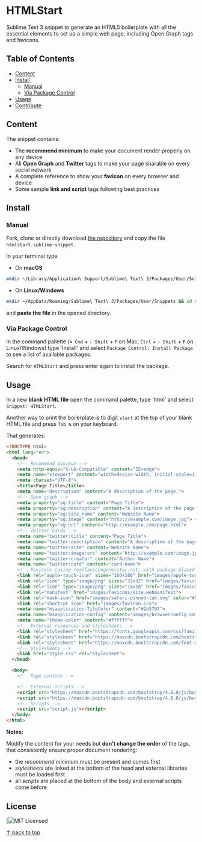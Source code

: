 # HTMLStart

Sublime Text 3 snippet to generate an HTML5 boilerplate with all the essential elements to set up a simple web page, including Open Graph tags and favicons.

## Table of Contents

- [Content](#content)
- [Install](#install)
  - [Manual](#manual)
  - [Via Package Control](#via-package-control)
- [Usage](#usage)
- [Contribute](#contribute)

## Content

The snippet contains:

- The **recommend minimum** to make your document render properly on any device
- All **Open Graph** and **Twitter** tags to make your page sharable on every social network
- A complete reference to show your **favicon** on every browser and device
- Some sample **link and script** tags following best practices

## Install

### Manual

Fork, clone or directly download [the repository](https://github.com/gabrielecanepa/HTMLStart) and copy the file `htmlstart.sublime-snippet`.

In your terminal type

* On **macOS**

```bash
mkdir ~/Library/Application\ Support/Sublime\ Text\ 3/Packages/User/Snippets && cd $_ && open .
```

* On **Linux/Windows**

```bash
mkdir ~/AppData/Roaming/Sublime\ Text\ 3/Packages/User/Snippets && cd $_ && open .
```

and **paste the file** in the opened directory.

### Via Package Control

In the command pallette (`⌘ Cmd` + `⇧ Shift` + `P` on Mac, `Ctrl` + `⇧ Shift` + `P` on Linux/Windows) type 'Install' and select `Package Control: Install Package` to see a list of available packages.

Search for `HTMLStart` and press enter again to install the package.

## Usage

In a new **blank HTML file** open the command palette, type 'html' and select `Snippet: HTMLStart`.

Another way to print the boilerplate is to digit `start` at the top of your blank HTML file and press `Tab ↹` on your keyboard.

That generates:

```html
<!DOCTYPE html>
<html lang="en">
  <head>
    <!-- Recommend minimum -->
    <meta http-equiv="X-UA-Compatible" content="IE=edge">
    <meta name="viewport" content="width=device-width, initial-scale=1, shrink-to-fit=no">
    <meta charset="UTF-8">
    <title>Page Title</title>
    <meta name="description" content="A description of the page.">
    <!-- Open graph -->
    <meta property="og:title" content="Page Title">
    <meta property="og:description" content="A description of the page.">
    <meta property="og:site_name" content="Website Name">
    <meta property="og:image" content="http://example.com/image.jpg"> <!-- 1200x630 recommended -->
    <meta property="og:url" content="http://example.com/page.html">
    <!-- Twitter cards -->
    <meta name="twitter:title" content="Page Title">
    <meta name="twitter:description" content="A description of the page.">
    <meta name="twitter:site" content="Website Name">
    <meta name="twitter:image:src" content="http://example.com/image.jpg"> <!-- 800x418 or 800x800 recommended -->
    <meta name="twitter:creator" content="Author Name">
    <meta name="twitter:card" content="card-name">
    <!-- Favicons (using realfavicongenerator.net, with package placed in images and arbitrary colors) -->
    <link rel="apple-touch-icon" sizes="180x180" href="images/apple-touch-icon.png">
    <link rel="icon" type="image/png" sizes="32x32" href="images/favicon-32x32.png">
    <link rel="icon" type="image/png" sizes="16x16" href="images/favicon-16x16.png">
    <link rel="manifest" href="images/favicons/site.webmanifest">
    <link rel="mask-icon" href="images/safari-pinned-tab.svg" color="#5bbad5">
    <link rel="shortcut icon" href="images/favicon.ico">
    <meta name="msapplication-TileColor" content="#2b5797">
    <meta name="msapplication-config" content="images/browserconfig.xml">
    <meta name="theme-color" content="#ffffff">
    <!-- External resources and stylesheets -->
    <link rel="stylesheet" href="https://fonts.googleapis.com/css?family=Lato|Open+Sans">
    <link rel="stylesheet" href="https://maxcdn.bootstrapcdn.com/bootstrap/4.0.0/css/bootstrap.min.css">
    <link rel="stylesheet" href="https://maxcdn.bootstrapcdn.com/font-awesome/4.7.0/css/font-awesome.min.css">
    <!-- Stylesheets -->
    <link href="style.css" rel="stylesheet">
  </head>

  <body>
    <!-- Page content -->

    <!-- External scripts -->
    <script src="https://maxcdn.bootstrapcdn.com/bootstrap/4.0.0/js/bootstrap.min.js"></script>
    <script src="https://maxcdn.bootstrapcdn.com/bootstrap/4.0.0/js/bootstrap.bundle.min.js"></script>
    <!-- Scripts -->
    <script src="script.js"></script>
  </body>
</html>
```

**Notes:**

Modify the content for your needs but **don't change the order** of the tags, that consistently ensure proper document rendering:
* the _recommend minimum_ must be present and comes first
* _stylesheets_ are linked at the bottom of the head and external libraries must be loaded first
* all _scripts_ are placed at the bottom of the body and external scripts come before

## License

[![MIT Licensed](https://raw.githubusercontent.com/gabrielecanepa/ajax-dictionary-search/master/img/badge.svg)

[↑ back to top](#htmlstart)
